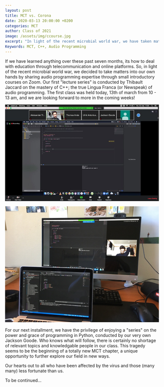 ```yaml
---
layout: post
title: MCT vs. Corona
date: 2020-03-13 20:00:00 +0200
categories: MCT
author: Class of 2021
image: /assets/img/ccourse.jpg
excerpt: "In light of the recent microbial world war, we have taken matters into our own hands by sharing audio programming expertise through small introductory courses on Zoom."
Keywords: MCT, C++, Audio Programming
---
```


If we have learned anything over these past seven months, its how to deal with education through telecommunication and online platforms. So, in light of the recent microbial world war, we decided to take matters into our own hands by sharing audio programming expertise through small introductory courses on Zoom. Our first "lecture series" is conducted by Thibault Jaccard on the mastery of C++; the true Lingua Franca (or Newspeak) of audio programming. The first class was held today, 13th of march from 10 - 13 am, and we are looking forward to more in the coming weeks!

![C++ course](/assets/img/2020_03_13_stefanof_ccourse.jpg)

![Dual screens](/assets/img/2020_03_13_stefanof_ccourse2.jpg)

For our next installment, we have the privilege of enjoying a "series" on the power and grace of programming in Python, conducted by our very own Jackson Goode. Who knows what will follow, there is certainly no shortage of relevant topics and knowledgable people in our class. This tragedy seems to be the beginning of a totally new MCT chapter, a unique opportunity to further explore our field in new ways. 

Our hearts out to all who have been affected by the virus and those (many many) less fortunate than us.

To be continued...
